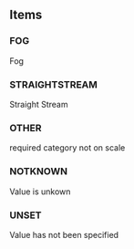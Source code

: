 

<!-- end of short definition -->
## Items

### FOG
Fog

### STRAIGHTSTREAM
Straight Stream

### OTHER
required category not on scale

### NOTKNOWN
Value is unkown

### UNSET
Value has not been specified
